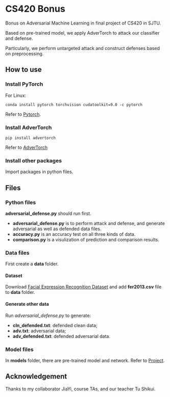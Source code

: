 # CS420 Bonus
Bonus on Adversarial Machine Learning in final project of CS420 in SJTU.

Based on pre-trained model, we apply AdverTorch to attack our classifier and defense.

Particularly, we perform untargeted attack and construct defenses based on preprocessing.

## How to use
### Install PyTorch
For Linux:
```
conda install pytorch torchvision cudatoolkit=9.0 -c pytorch
```
Refer to [Pytorch](https://pytorch.org/).

### Install AdverTorch
```
pip install advertorch
```
Refer to [AdverTorch](https://github.com/BorealisAI/advertorch.git)

### Install other packages
Import packages in python files.

## Files
### Python files
**adversarial_defense.py** should run first.
* **adversarial_defense.py** is to perform attack and defense, and generate adversarial as well as defended data files.
* **accuracy.py** is an accuracy test on all three kinds of data.
* **comparison.py** is a visulization of prediction and comparison results.

### Data files
First create a **data** folder.

#### Dataset
Download [Facial Expression Recognition Dataset](https://www.kaggle.com/c/challenges-in-representation-learning-facial-expression-recognition-challenge) and add **fer2013.csv** file to **data** folder.

#### Generate other data
Run *adversarial_defense.py* to generate:
* **cln_defended.txt**: defended clean data;
* **adv.txt**: adversarial data;
* **adv_defended.txt**: defended adversarial data.

### Model files
In **models** folder, there are pre-trained model and network. Refer to [Project](https://github.com/liuyuxiang512/Facial-Expression-Recognition).

## Acknowledgement
Thanks to my collaborator JiaYi, course TAs, and our teacher Tu Shikui.
